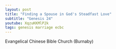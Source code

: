 ```yaml
---
layout: post
title: "Finding a Spouse in God's Steadfast Love"
subtitle: "Genesis 24"
youtube: XqzuKKMlP2k
tags: genesis marriage ecbc
---
```

Evangelical Chinese Bible Church (Burnaby)
